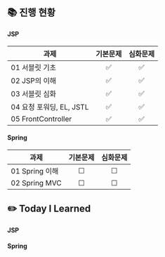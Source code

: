 ## 📚 진행 현황

#### JSP

| 과제                                          | 기본문제 | 심화문제 |
| --------------------------------------------- | :------: | :------: |
| 01 서블릿 기초            |    ✅    |    ✅    |
| 02 JSP의 이해            |    ✅    |    ✅    |
| 03 서블릿 심화            |    ✅    |    ✅    |
| 04 요청 포워딩, EL, JSTL            |    ✅    |    ✅    |
| 05 FrontController            |    ✅    |    ✅    |

#### Spring

| 과제                                          | 기본문제 | 심화문제 |
| --------------------------------------------- | :------: | :------: |
| 01 Spring 이해            |    ☐    |    ☐    |
| 02 Spring MVC            |    ☐    |    ☐    |

## ✏️ Today I Learned

#### JSP

#### Spring
